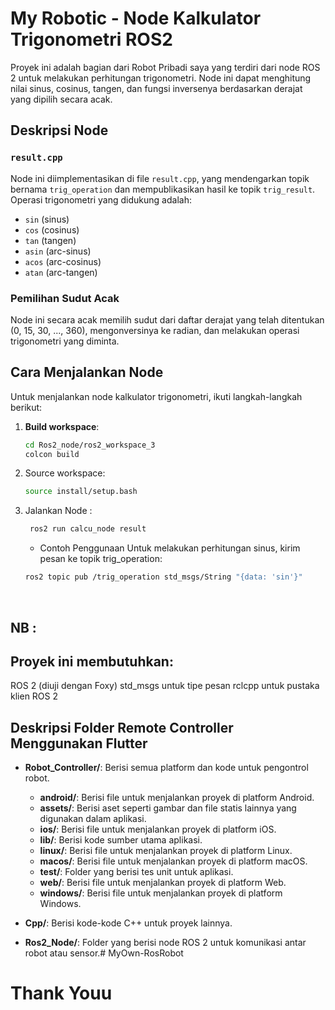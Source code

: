 # My Robotic - Node Kalkulator Trigonometri ROS2

Proyek ini adalah bagian dari Robot Pribadi saya yang terdiri dari node ROS 2 untuk melakukan perhitungan trigonometri. Node ini dapat menghitung nilai sinus, cosinus, tangen, dan fungsi inversenya berdasarkan derajat yang dipilih secara acak.


## Deskripsi Node

### `result.cpp`
Node ini diimplementasikan di file `result.cpp`, yang mendengarkan topik bernama `trig_operation` dan mempublikasikan hasil ke topik `trig_result`. Operasi trigonometri yang didukung adalah:
- `sin` (sinus)
- `cos` (cosinus)
- `tan` (tangen)
- `asin` (arc-sinus)
- `acos` (arc-cosinus)
- `atan` (arc-tangen)

### Pemilihan Sudut Acak
Node ini secara acak memilih sudut dari daftar derajat yang telah ditentukan (0, 15, 30, ..., 360), mengonversinya ke radian, dan melakukan operasi trigonometri yang diminta.

## Cara Menjalankan Node

Untuk menjalankan node kalkulator trigonometri, ikuti langkah-langkah berikut:

1. **Build workspace**:
   
   ```bash
   cd Ros2_node/ros2_workspace_3
   colcon build
    ```
2. Source workspace:

    ```bash
    source install/setup.bash
    ```
3. Jalankan Node : 
   
   ```bash
    ros2 run calcu_node result
   ```

   - Contoh Penggunaan
   Untuk melakukan perhitungan sinus, kirim pesan ke topik trig_operation:

    ```bash
    ros2 topic pub /trig_operation std_msgs/String "{data: 'sin'}"
    ```
<br>

## NB :

## Proyek ini membutuhkan:

ROS 2 (diuji dengan Foxy)
std_msgs untuk tipe pesan
rclcpp untuk pustaka klien ROS 2


## Deskripsi Folder Remote Controller Menggunakan Flutter

- **Robot_Controller/**: Berisi semua platform dan kode untuk pengontrol robot.
  - **android/**: Berisi file untuk menjalankan proyek di platform Android.
  - **assets/**: Berisi aset seperti gambar dan file statis lainnya yang digunakan dalam aplikasi.
  - **ios/**: Berisi file untuk menjalankan proyek di platform iOS.
  - **lib/**: Berisi kode sumber utama aplikasi.
  - **linux/**: Berisi file untuk menjalankan proyek di platform Linux.
  - **macos/**: Berisi file untuk menjalankan proyek di platform macOS.
  - **test/**: Folder yang berisi tes unit untuk aplikasi.
  - **web/**: Berisi file untuk menjalankan proyek di platform Web.
  - **windows/**: Berisi file untuk menjalankan proyek di platform Windows.

- **Cpp/**: Berisi kode-kode C++ untuk proyek lainnya.
- **Ros2_Node/**: Folder yang berisi node ROS 2 untuk komunikasi antar robot atau sensor.# MyOwn-RosRobot



<div align-items="center"> 
   
   # Thank Youu
   
   </div>
